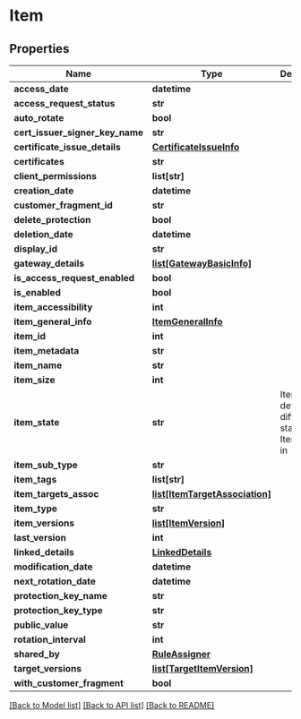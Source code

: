 # Item

## Properties
Name | Type | Description | Notes
------------ | ------------- | ------------- | -------------
**access_date** | **datetime** |  | [optional] 
**access_request_status** | **str** |  | [optional] 
**auto_rotate** | **bool** |  | [optional] 
**cert_issuer_signer_key_name** | **str** |  | [optional] 
**certificate_issue_details** | [**CertificateIssueInfo**](CertificateIssueInfo.md) |  | [optional] 
**certificates** | **str** |  | [optional] 
**client_permissions** | **list[str]** |  | [optional] 
**creation_date** | **datetime** |  | [optional] 
**customer_fragment_id** | **str** |  | [optional] 
**delete_protection** | **bool** |  | [optional] 
**deletion_date** | **datetime** |  | [optional] 
**display_id** | **str** |  | [optional] 
**gateway_details** | [**list[GatewayBasicInfo]**](GatewayBasicInfo.md) |  | [optional] 
**is_access_request_enabled** | **bool** |  | [optional] 
**is_enabled** | **bool** |  | [optional] 
**item_accessibility** | **int** |  | [optional] 
**item_general_info** | [**ItemGeneralInfo**](ItemGeneralInfo.md) |  | [optional] 
**item_id** | **int** |  | [optional] 
**item_metadata** | **str** |  | [optional] 
**item_name** | **str** |  | [optional] 
**item_size** | **int** |  | [optional] 
**item_state** | **str** | ItemState defines the different states an Item can be in | [optional] 
**item_sub_type** | **str** |  | [optional] 
**item_tags** | **list[str]** |  | [optional] 
**item_targets_assoc** | [**list[ItemTargetAssociation]**](ItemTargetAssociation.md) |  | [optional] 
**item_type** | **str** |  | [optional] 
**item_versions** | [**list[ItemVersion]**](ItemVersion.md) |  | [optional] 
**last_version** | **int** |  | [optional] 
**linked_details** | [**LinkedDetails**](LinkedDetails.md) |  | [optional] 
**modification_date** | **datetime** |  | [optional] 
**next_rotation_date** | **datetime** |  | [optional] 
**protection_key_name** | **str** |  | [optional] 
**protection_key_type** | **str** |  | [optional] 
**public_value** | **str** |  | [optional] 
**rotation_interval** | **int** |  | [optional] 
**shared_by** | [**RuleAssigner**](RuleAssigner.md) |  | [optional] 
**target_versions** | [**list[TargetItemVersion]**](TargetItemVersion.md) |  | [optional] 
**with_customer_fragment** | **bool** |  | [optional] 

[[Back to Model list]](../README.md#documentation-for-models) [[Back to API list]](../README.md#documentation-for-api-endpoints) [[Back to README]](../README.md)


